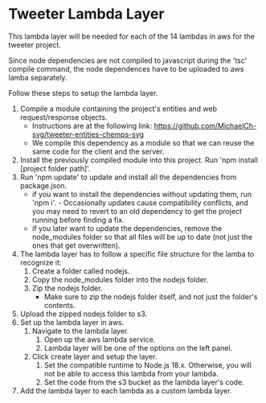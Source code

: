 # Tweeter Lambda Layer

This lambda layer will be needed for each of the 14 lambdas in aws for the tweeter project.

Since node dependencies are not compiled to javascript during the 'tsc' compile command, 
the node dependences have to be uploaded to aws lamba separately. 

Follow these steps to setup the lambda layer.

1. Compile a module containing the project's entities and web request/response objects. 
    - Instructions are at the following link: https://github.com/MichaelCh-svg/tweeter-entities-chemps-svg
    - We compile this dependency as a module so that we can reuse the same code for the client and the server.
2. Install the previously compiled module into this project. Run 'npm install [project folder path]'.
3. Run 'npm update' to update and install all the dependencies from package.json.
    - if you want to install the dependencies without updating them, run 'npm i'.
            - Occasionally updates cause compatibility conflicts, and you may need to revert to an old dependency to get the project running before finding a fix.
    - if you later want to update the dependencies, remove the node_modules folder so that all files will be up to date (not just the ones that get overwritten).
4. The lambda layer has to follow a specific file structure for the lamba to recognize it:
    1. Create a folder called nodejs.
    2. Copy the node_modules folder into the nodejs folder.
    3. Zip the nodejs folder.
        - Make sure to zip the nodejs folder itself, and not just the folder's contents.
5. Upload the zipped nodejs folder to s3. 
6. Set up the lambda layer in aws.
    1. Navigate to the lambda layer.
        1. Open up the aws lambda service.
        2. Lambda layer will be one of the options on the left panel.
    2. Click create layer and setup the layer.
        1. Set the compatible runtime to Node.js 18.x. Otherwise, you will not be able to access this lambda from your lambda.
        2. Set the code from the s3 bucket as the lambda layer's code.
7. Add the lambda layer to each lambda as a custom lambda layer.